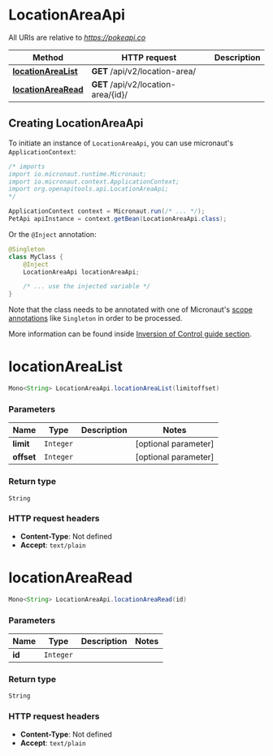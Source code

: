 # LocationAreaApi

All URIs are relative to *https://pokeapi.co*

| Method | HTTP request | Description |
|------------- | ------------- | -------------|
| [**locationAreaList**](LocationAreaApi.md#locationAreaList) | **GET** /api/v2/location-area/ |  |
| [**locationAreaRead**](LocationAreaApi.md#locationAreaRead) | **GET** /api/v2/location-area/{id}/ |  |


## Creating LocationAreaApi

To initiate an instance of `LocationAreaApi`, you can use micronaut's `ApplicationContext`:
```java
/* imports
import io.micronaut.runtime.Micronaut;
import io.micronaut.context.ApplicationContext;
import org.openapitools.api.LocationAreaApi;
*/

ApplicationContext context = Micronaut.run(/* ... */);
PetApi apiInstance = context.getBean(LocationAreaApi.class);
```

Or the `@Inject` annotation:
```java
@Singleton
class MyClass {
    @Inject
    LocationAreaApi locationAreaApi;

    /* ... use the injected variable */
}
```
Note that the class needs to be annotated with one of Micronaut's [scope annotations](https://docs.micronaut.io/latest/guide/#scopes) like `Singleton` in order to be processed.

More information can be found inside [Inversion of Control guide section](https://docs.micronaut.io/latest/guide/#ioc).

<a name="locationAreaList"></a>
# **locationAreaList**
```java
Mono<String> LocationAreaApi.locationAreaList(limitoffset)
```



### Parameters
| Name | Type | Description  | Notes |
|------------- | ------------- | ------------- | -------------|
| **limit** | `Integer`|  | [optional parameter] |
| **offset** | `Integer`|  | [optional parameter] |


### Return type
`String`



### HTTP request headers
 - **Content-Type**: Not defined
 - **Accept**: `text/plain`

<a name="locationAreaRead"></a>
# **locationAreaRead**
```java
Mono<String> LocationAreaApi.locationAreaRead(id)
```



### Parameters
| Name | Type | Description  | Notes |
|------------- | ------------- | ------------- | -------------|
| **id** | `Integer`|  | |


### Return type
`String`



### HTTP request headers
 - **Content-Type**: Not defined
 - **Accept**: `text/plain`

